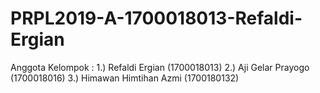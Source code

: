 # PRPL2019-A-1700018013-Refaldi-Ergian
Anggota Kelompok : 
1.) Refaldi Ergian (1700018013)
2.) Aji Gelar Prayogo (1700018016)
3.) Himawan Himtihan Azmi (1700180132)
